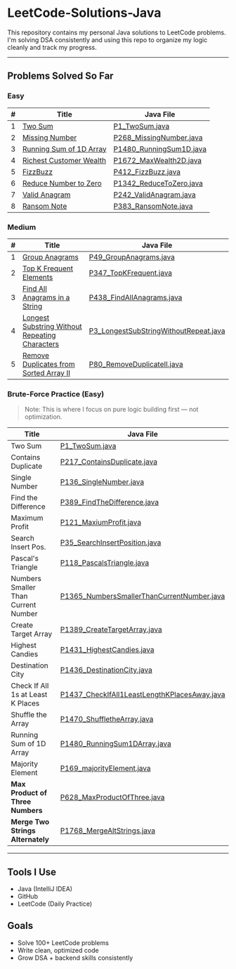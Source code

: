 # LeetCode-Solutions-Java

This repository contains my personal Java solutions to LeetCode problems.  
I'm solving DSA consistently and using this repo to organize my logic cleanly and track my progress.

---

## Problems Solved So Far

###  Easy

| # | Title                                | Java File                                    |
|---|--------------------------------------|----------------------------------------------|
| 1 | [Two Sum](https://leetcode.com/problems/two-sum/)                                  | [P1_TwoSum.java](Easy/P1_TwoSum.java) |
| 2 | [Missing Number](https://leetcode.com/problems/missing-number/)                   | [P268_MissingNumber.java](Easy/P268_MissingNumber.java) |
| 3 | [Running Sum of 1D Array](https://leetcode.com/problems/running-sum-of-1d-array/) | [P1480_RunningSum1D.java](Easy/P1480_RunningSum1D.java) |
| 4 | [Richest Customer Wealth](https://leetcode.com/problems/richest-customer-wealth/) | [P1672_MaxWealth2D.java](Easy/P1672_MaxWealth2D.java) |
| 5 | [FizzBuzz](https://leetcode.com/problems/fizz-buzz/)                              | [P412_FizzBuzz.java](Easy/P412_FizzBuzz.java) |
| 6 | [Reduce Number to Zero](https://leetcode.com/problems/number-of-steps-to-reduce-a-number-to-zero/) | [P1342_ReduceToZero.java](Easy/P1342_ReduceToZero.java) |
| 7 | [Valid Anagram](https://leetcode.com/problems/valid-anagram/)                     | [P242_ValidAnagram.java](Easy/P242_ValidAnagram.java) |
| 8 | [Ransom Note](https://leetcode.com/problems/ransom-note/)                         | [P383_RansomNote.java](Easy/P383_RansomNote.java) |


###  Medium

| # | Title                                | Java File                                     |
|---|--------------------------------------|-----------------------------------------------|
| 1 | [Group Anagrams](https://leetcode.com/problems/group-anagrams/)                  | [P49_GroupAnagrams.java](Medium/P49_GroupAnagrams.java) |
| 2 | [Top K Frequent Elements](https://leetcode.com/problems/top-k-frequent-elements/)| [P347_TopKFrequent.java](Medium/P347_TopKFrequent.java) |
| 3 | [Find All Anagrams in a String](https://leetcode.com/problems/find-all-anagrams-in-a-string/) | [P438_FindAllAnagrams.java](Medium/P438_FindAllAnagrams.java) |
| 4 | [Longest Substring Without Repeating Characters](https://leetcode.com/problems/longest-substring-without-repeating-characters/) | [P3_LongestSubStringWithoutRepeat.java](Medium/P3_LongestSubStringWithoutRepeat.java) |
| 5 | [Remove Duplicates from Sorted Array II](https://leetcode.com/problems/remove-duplicates-from-sorted-array-ii/) | [P80_RemoveDuplicateII.java](Medium/P80_RemoveDuplicateII.java) |

### Brute-Force Practice (Easy)

> Note: This is where I focus on pure logic building first — not optimization.

| Title                               | Java File                                                                                                    |
| ----------------------------------- | ------------------------------------------------------------------------------------------------------------ |
| Two Sum                             | [P1\_TwoSum.java](BurtForce/Easy/P1_TwoSum.java)                                                             |
| Contains Duplicate                  | [P217\_ContainsDuplicate.java](BurtForce/Easy/P217_ContainsDuplicate.java)                                   |
| Single Number                       | [P136\_SingleNumber.java](BurtForce/Easy/P136_SingleNumber.java)                                             |
| Find the Difference                 | [P389\_FindTheDifference.java](BurtForce/Easy/P389_FindTheDifference.java)                                   |
| Maximum Profit                      | [P121\_MaxiumProfit.java](BurtForce/Easy/P121_MaxiumProfit.java)                                             |
| Search Insert Pos.                  | [P35\_SearchInsertPosition.java](BurtForce/Easy/P35_SearchInsertPosition.java)                               |
| Pascal's Triangle                   | [P118\_PascalsTriangle.java](BurtForce/Easy/P118_PascalsTriangle.java)                                       |
| Numbers Smaller Than Current Number | [P1365\_NumbersSmallerThanCurrentNumber.java](BurtForce/Easy/P1365_NumbersSmallerThanCurrentNumber.java)     |
| Create Target Array                 | [P1389\_CreateTargetArray.java](BurtForce/Easy/P1389_CreateTargetArray.java)                                 |
| Highest Candies                     | [P1431\_HighestCandies.java](BurtForce/Easy/P1431_HighestCandies.java)                                       |
| Destination City                    | [P1436\_DestinationCity.java](BurtForce/Easy/P1436_DestinationCity.java)                                     |
| Check If All 1s at Least K Places   | [P1437\_CheckIfAll1LeastLengthKPlacesAway.java](BurtForce/Easy/P1437_CheckIfAll1LeastLengthKPlacesAway.java) |
| Shuffle the Array                   | [P1470\_ShuffletheArray.java](BurtForce/Easy/P1470_ShuffletheArray.java)                                     |
| Running Sum of 1D Array             | [P1480\_RunningSum1DArray.java](BurtForce/Easy/P1480_RunningSum1DArray.java)                                 |
| Majority Element                    | [P169\_majorityElement.java](BurtForce/Easy/P169_majorityElement.java)                                       |
| **Max Product of Three Numbers**    | [P628\_MaxProductOfThree.java](BurtForce/Easy/P628_MaxProductOfThree.java)                                   |
| **Merge Two Strings Alternately**   | [P1768\_MergeAltStrings.java](BurtForce/Easy/P1768_MergeAltStrings.java)                                     |


----

##  Tools I Use
- Java (IntelliJ IDEA)
- GitHub
- LeetCode (Daily Practice)

##  Goals
- Solve 100+ LeetCode problems
- Write clean, optimized code
- Grow DSA + backend skills consistently
